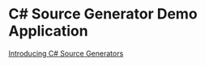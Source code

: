 # C# Source Generator Demo Application

[Introducing C# Source Generators](https://devblogs.microsoft.com/dotnet/introducing-c-source-generators/)
